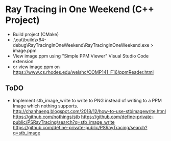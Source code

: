 # Ray Tracing in One Weekend (C++ Project)

- Build project (CMake)
- .\out\build\x64-debug\RayTracingInOneWeekend\RayTracingInOneWeekend.exe > image.ppm
- View image.ppm using "Simple PPM Viewer" Visual Studio Code extension
- or view image.ppm on https://www.cs.rhodes.edu/welshc/COMP141_F16/ppmReader.html

## ToDO
- Implement stb_image_write to write to PNG instead of writing to a PPM Image which nothing supports.
  http://chanhaeng.blogspot.com/2018/12/how-to-use-stbimagewrite.html
  https://github.com/nothings/stb
  https://github.com/define-private-public/PSRayTracing/search?q=stb_image_write
  https://github.com/define-private-public/PSRayTracing/search?q=stb_image